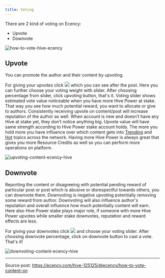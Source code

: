 ```yaml
---
title: Voting
---
```


There are 2 kind of voting on Ecency:

- Upvote
- Downvote

![how-to-vote-hive-ecency](https://images.ecency.com/DQmRx4Yg761dDaBgAZVU4u1P1ysX4ZvcU71ieRqo6HMKARw/how_to_vote_hive.png)

## Upvote

You can promote the author and their content by upvoting.

For giving your upvotes click ![](https://i.imgur.com/PYEhfam.png) which you can see after the post. Here you can further choose your voting weight with slider. After choosing percentage from slider, click upvoting button, that's it. Voting slider shows estimated vote value noticeable when you have more Hive Power at stake. That way you see how much potential reward, you want to allocate or give to authors. Consistently receiving upvote on content/post will increase reputation of the author as well. When account is new and doesn’t have any Hive at stake yet, they don’t notice anything big. Upvote value will have same strength according to Hive Power stake account holds. The more you hold more you have influence over which content gets into [Trending](https://ecency.com/trending) and [Hot](https://ecency.com/hot) topics across the network. Having more Hive Power is always great that gives you more Resource Credits as well so you can perform more operations on platform.

![upvoting-content-ecency-hive](https://images.ecency.com/DQmera1YJ9LxD7aTL6aRxnQoAfHgBcZfnEKeGUYqBiB2rHd/image.png)

## Downvote

Reporting the content or disagreeing with potential pending reward of particular post or post which is abusive or disrespectful towards others, you can downvote them. Downvoting is negative upvoting potentially removing some reward from author. Downvoting will also influence author's reputation and overall influence how much potentially content will earn. Here also Hive Power stake plays major role, if someone with more Hive Power upvotes while smaller stake downvotes, reputation and reward effects are less.

For giving your downvotes click ![](https://i.imgur.com/SmDP2tW.png) and choose your voting slider. After choosing downvote percentage, click on downvote button to cast a vote. That's it!

![downvoting-content-ecency-hive](https://images.ecency.com/DQmZf5c9B7XJMW2jMeEvqorqodRNQKoKS7diRZD17DrRg26/image.png)

---

Source post: https://ecency.com/hive-125125/@ecency/how-to-vote-content-on

